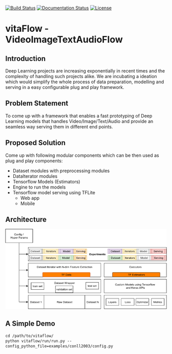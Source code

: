 [![Build Status](https://travis-ci.com/dhiraa/shabda.svg?branch=master)](https://travis-ci.com/dhiraa/shabda/)
[![Documentation Status](https://readthedocs.org/projects/shabda/badge/?version=latest)](https://shabda.readthedocs.io/en/latest/?badge=latest)
[![License](https://img.shields.io/badge/license-Apache%202.0-blue.svg)](https://github.com/imaginea/vitaflow/blob/master/LICENSE)
 

# vitaFlow - VideoImageTextAudioFlow
 
## Introduction

Deep Learning projects are increasing exponentially in recent times and the complexity 
of handling such projects alike. We are incubating a ideation which would simplify the whole
process of data preparation, modelling and serving in a easy configurable plug and play framework.

## Problem Statement

To come up with a framework that enables a fast prototyping of Deep Learning 
models that handles Video/Image/Text/Audio and provide an seamless way serving them
in different end points.

## Proposed Solution

Come up with following modular components which can be then used as plug and play components:
 - Dataset modules with preprocessing modules
 - DataIterator modules
 - Tensorflow Models (Estimators)
 - Engine to run the models
 - Tensorflow model serving using TFLite
    - Web app
    - Mobile

## Architecture

![](docs/images/vitaflow_stack.png)

## A Simple Demo
```
cd /path/to/vitaflow/
python vitaflow/run/run.py --config_python_file=examples/conll2003/config.py
```